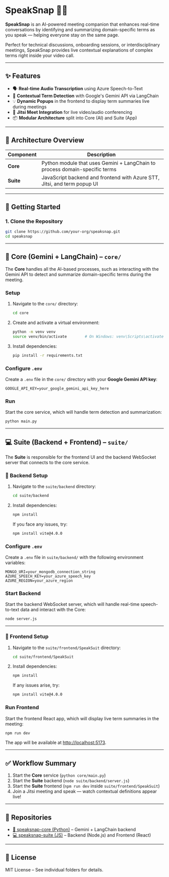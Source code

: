 
# SpeakSnap 🧠💬

**SpeakSnap** is an AI-powered meeting companion that enhances real-time conversations by identifying and summarizing domain-specific terms as you speak — helping everyone stay on the same page.

Perfect for technical discussions, onboarding sessions, or interdisciplinary meetings, SpeakSnap provides live contextual explanations of complex terms right inside your video call.

---

## ✨ Features

- 🗣️ **Real-time Audio Transcription** using Azure Speech-to-Text  
- 🧠 **Contextual Term Detection** with Google's Gemini API via LangChain  
- 💡 **Dynamic Popups** in the frontend to display term summaries live during meetings  
- 🎥 **Jitsi Meet Integration** for live video/audio conferencing  
- 📦 **Modular Architecture** split into Core (AI) and Suite (App)

---

## 🧱 Architecture Overview

| Component        | Description                                                                 |
|------------------|-----------------------------------------------------------------------------|
| **Core**         | Python module that uses Gemini + LangChain to process domain-specific terms |
| **Suite**        | JavaScript backend and frontend with Azure STT, Jitsi, and term popup UI    |

---

## 🚀 Getting Started

### 1. Clone the Repository

```bash
git clone https://github.com/your-org/speaksnap.git
cd speaksnap
````

---

## 🧠 Core (Gemini + LangChain) – `core/`

The **Core** handles all the AI-based processes, such as interacting with the Gemini API to detect and summarize domain-specific terms during the meeting.

### Setup

1. Navigate to the `core/` directory:

   ```bash
   cd core
   ```

2. Create and activate a virtual environment:

   ```bash
   python -m venv venv
   source venv/bin/activate        # On Windows: venv\Scripts\activate
   ```

3. Install dependencies:

   ```bash
   pip install -r requirements.txt
   ```

### Configure `.env`

Create a `.env` file in the `core/` directory with your **Google Gemini API key**:

```env
GOOGLE_API_KEY=your_google_gemini_api_key_here
```

### Run

Start the core service, which will handle term detection and summarization:

```bash
python main.py
```

---

## 💻 Suite (Backend + Frontend) – `suite/`

The **Suite** is responsible for the frontend UI and the backend WebSocket server that connects to the core service.

### 🔧 Backend Setup

1. Navigate to the `suite/backend` directory:

   ```bash
   cd suite/backend
   ```

2. Install dependencies:

   ```bash
   npm install
   ```

   If you face any issues, try:

   ```bash
   npm install vite@4.0.0
   ```

### Configure `.env`

Create a `.env` file in `suite/backend/` with the following environment variables:

```env
MONGO_URI=your_mongodb_connection_string
AZURE_SPEECH_KEY=your_azure_speech_key
AZURE_REGION=your_azure_region
```

### Start Backend

Start the backend WebSocket server, which will handle real-time speech-to-text data and interact with the Core:

```bash
node server.js
```

---

### 🎨 Frontend Setup

1. Navigate to the `suite/frontend/SpeakSuit` directory:

   ```bash
   cd suite/frontend/SpeakSuit
   ```

2. Install dependencies:

   ```bash
   npm install
   ```

   If any issues arise, try:

   ```bash
   npm install vite@4.0.0
   ```

### Run Frontend

Start the frontend React app, which will display live term summaries in the meeting:

```bash
npm run dev
```

The app will be available at [http://localhost:5173](http://localhost:5173).

---

## ✅ Workflow Summary

1. Start the **Core** service (`python core/main.py`)
2. Start the **Suite** backend (`node suite/backend/server.js`)
3. Start the **Suite** frontend (`npm run dev` inside `suite/frontend/SpeakSuit`)
4. Join a Jitsi meeting and speak — watch contextual definitions appear live!

---

## 📄 Repositories

* [🧠 speaksnap-core (Python)](./core) – Gemini + LangChain backend
* [💻 speaksnap-suite (JS)](./suite) – Backend (Node.js) and Frontend (React)

---

## 📄 License

MIT License – See individual folders for details.

